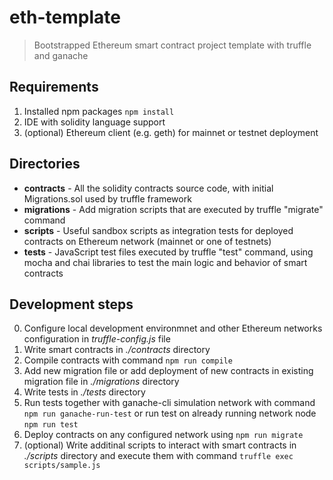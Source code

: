 # eth-template
> Bootstrapped Ethereum smart contract project template with truffle and ganache

## Requirements
1. Installed npm packages `npm install`
2. IDE with solidity language support
3. (optional) Ethereum client (e.g. geth) for mainnet or testnet deployment

## Directories
- **contracts** - All the solidity contracts source code, with initial Migrations.sol used by truffle framework
- **migrations** - Add migration scripts that are executed by truffle "migrate" command
- **scripts** - Useful sandbox scripts as integration tests for deployed contracts on Ethereum network (mainnet or one of testnets)
- **tests** - JavaScript test files executed by truffle "test" command, using mocha and chai libraries to test the main logic and behavior of smart contracts

## Development steps
0. Configure local development environmnet and other Ethereum networks configuration in _truffle-config.js_ file
1. Write smart contracts in _./contracts_ directory
2. Compile contracts with command `npm run compile`
3. Add new migration file or add deployment of new contracts in existing migration file in _./migrations_ directory   
3. Write tests in _./tests_ directory
4. Run tests together with ganache-cli simulation network with command `npm run ganache-run-test` or run test on already running network node `npm run test`
5. Deploy contracts on any configured network using `npm run migrate`
6. (optional) Write additinal scripts to interact with smart contracts in _./scripts_ directory and execute them with command `truffle exec scripts/sample.js`
